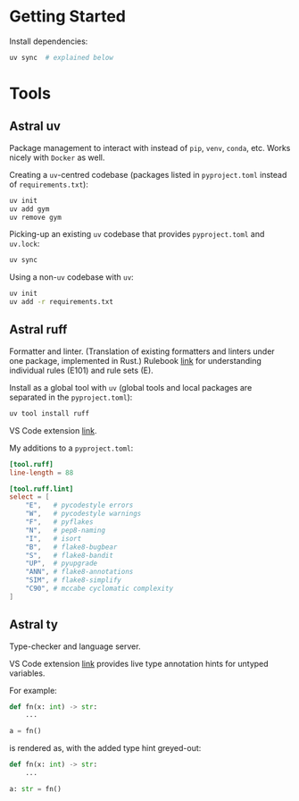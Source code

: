 # Getting Started

Install dependencies:
```zsh
uv sync  # explained below
```


# Tools

## Astral uv
Package management to interact with instead of `pip`, `venv`, `conda`, etc.
Works nicely with `Docker` as well.

Creating a `uv`-centred codebase (packages listed in `pyproject.toml` instead of `requirements.txt`):
```zsh
uv init
uv add gym
uv remove gym
```

Picking-up an existing `uv` codebase that provides `pyproject.toml` and `uv.lock`:
```zsh
uv sync
```

Using a non-`uv` codebase with `uv`:
```zsh
uv init
uv add -r requirements.txt
```



## Astral ruff
Formatter and linter. (Translation of existing formatters and linters under one package, implemented in Rust.) Rulebook [link](https://docs.astral.sh/ruff/rules/) for understanding individual rules (E101) and rule sets (E).

Install as a global tool with `uv` (global tools and local packages are separated in the `pyproject.toml`):
```zsh
uv tool install ruff
```

VS Code extension [link](https://marketplace.visualstudio.com/items?itemName=charliermarsh.ruff).

My additions to a `pyproject.toml`:
```toml
[tool.ruff]
line-length = 88

[tool.ruff.lint]
select = [
    "E",   # pycodestyle errors
    "W",   # pycodestyle warnings
    "F",   # pyflakes
    "N",   # pep8-naming
    "I",   # isort
    "B",   # flake8-bugbear
    "S",   # flake8-bandit
    "UP",  # pyupgrade
    "ANN", # flake8-annotations
    "SIM", # flake8-simplify
    "C90", # mccabe cyclomatic complexity
]
```



## Astral ty
Type-checker and language server.

VS Code extension [link](https://marketplace.visualstudio.com/items?itemName=astral-sh.ty) provides live type annotation hints for untyped variables.

For example:
```python
def fn(x: int) -> str:
    ...

a = fn()
```
is rendered as, with the added type hint greyed-out:
```python
def fn(x: int) -> str:
    ...

a: str = fn()
```
